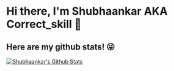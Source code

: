 # Hi there, I'm Shubhaankar AKA Correct_skill 👋


## Here are my github stats! 😜 
[![Shubhaankar's Github Stats](https://github-readme-stats.vercel.app/api?username=Shubhaankar-Sharma&show_icons=true&theme=dracula)](https://github.com/anuraghazra/github-readme-stats)
